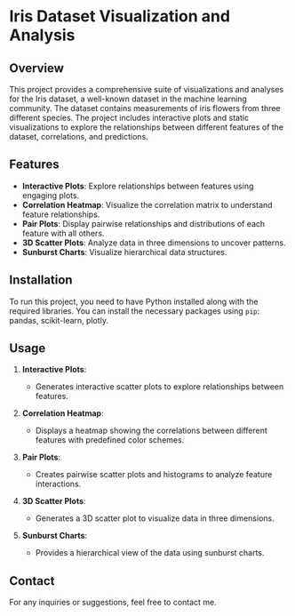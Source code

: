 # Iris Dataset Visualization and Analysis

## Overview

This project provides a comprehensive suite of visualizations and analyses for the Iris dataset, a well-known dataset in the machine learning community. The dataset contains measurements of iris flowers from three different species. The project includes interactive plots and static visualizations to explore the relationships between different features of the dataset, correlations, and predictions.

## Features

- **Interactive Plots**: Explore relationships between features using engaging plots.
- **Correlation Heatmap**: Visualize the correlation matrix to understand feature relationships.
- **Pair Plots**: Display pairwise relationships and distributions of each feature with all others.
- **3D Scatter Plots**: Analyze data in three dimensions to uncover patterns.
- **Sunburst Charts**: Visualize hierarchical data structures.

## Installation

To run this project, you need to have Python installed along with the required libraries. You can install the necessary packages using `pip`: pandas, scikit-learn, plotly.


## Usage

1. **Interactive Plots**:

   - Generates interactive scatter plots to explore relationships between features.

2. **Correlation Heatmap**:

   - Displays a heatmap showing the correlations between different features with predefined color schemes.

3. **Pair Plots**:

   - Creates pairwise scatter plots and histograms to analyze feature interactions.

4. **3D Scatter Plots**:

   - Generates a 3D scatter plot to visualize data in three dimensions.

5. **Sunburst Charts**:

   - Provides a hierarchical view of the data using sunburst charts.



## Contact

For any inquiries or suggestions, feel free to contact me.
